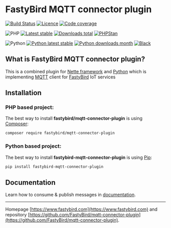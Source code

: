 # FastyBird MQTT connector plugin

[![Build Status](https://badgen.net/github/checks/FastyBird/mqtt-connector-plugin/master?cache=300&style=flast-square)](https://github.com/FastyBird/mqtt-connector-plugin/actions)
[![Licence](https://badgen.net/github/license/FastyBird/mqtt-connector-plugin?cache=300&style=flast-square)](https://github.com/FastyBird/mqtt-connector-plugin/blob/master/LICENSE.md)
[![Code coverage](https://badgen.net/coveralls/c/github/FastyBird/mqtt-connector-plugin?cache=300&style=flast-square)](https://coveralls.io/r/FastyBird/mqtt-connector-plugin)

![PHP](https://badgen.net/packagist/php/FastyBird/mqtt-connector-plugin?cache=300&style=flast-square)
[![Latest stable](https://badgen.net/packagist/v/FastyBird/mqtt-connector-plugin/latest?cache=300&style=flast-square)](https://packagist.org/packages/FastyBird/mqtt-connector-plugin)
[![Downloads total](https://badgen.net/packagist/dt/FastyBird/mqtt-connector-plugin?cache=300&style=flast-square)](https://packagist.org/packages/FastyBird/mqtt-connector-plugin)
[![PHPStan](https://img.shields.io/badge/PHPStan-enabled-brightgreen.svg?style=flat-square)](https://github.com/phpstan/phpstan)

![Python](https://badgen.net/pypi/python/fastybird-mqtt-connector-plugin?cache=300&style=flat-square)
[![Python latest stable](https://badgen.net/pypi/v/fastybird-mqtt-connector-plugin?cache=300&style=flat-square)](https://pypi.org/project/fastybird-mqtt-connector-plugin/)
[![Python downloads month](https://img.shields.io/pypi/dm/fastybird-mqtt-connector-plugin?cache=300&style=flat-square)](https://pypi.org/project/fastybird-mqtt-connector-plugin/)
[![Black](https://img.shields.io/badge/black-enabled-brightgreen.svg?style=flat-square)](https://github.com/psf/black)

## What is FastyBird MQTT connector plugin?

This is a combined plugin for [Nette framework](https://nette.org) and [Python](https://www.python.org) which is implementing [MQTT](https://mqtt.org) client for [FastyBird](https://www.fastybird.com) IoT services

## Installation

### PHP based project:

The best way to install **fastybird/mqtt-connector-plugin** is using [Composer](http://getcomposer.org/):

```sh
composer require fastybird/mqtt-connector-plugin
```

### Python based project:

The best way to install **fastybird-mqtt-connector-plugin** is using [Pip](https://pip.pypa.io/en/stable/):

```sh
pip install fastybird-mqtt-connector-plugin
```

## Documentation

Learn how to consume & publish messages in [documentation](https://github.com/FastyBird/mqtt-connector-plugin/blob/master/.docs/en/index.md).

***
Homepage [https://www.fastybird.com](https://www.fastybird.com) and repository [https://github.com/FastyBird/mqtt-connector-plugin](https://github.com/FastyBird/mqtt-connector-plugin).
